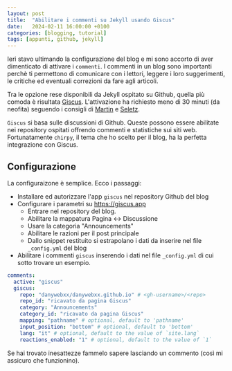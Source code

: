 ```yaml
---
layout: post
title:  "Abilitare i commenti su Jekyll usando Giscus"
date:   2024-02-11 16:00:00 +0100
categories: [blogging, tutorial]
tags: [appunti, github, jekyll] 
---
```

Ieri stavo ultimando la configurazione del blog e mi sono accorto di aver dimenticato di attivare i `commenti`.
I commenti in un blog sono importanti perchè ti permettono di comunicare con i lettori, leggere i loro suggerimenti, le critiche ed eventuali correzioni da fare agli articoli.

Tra le opzione rese disponibili da Jekyll ospitato su Github, quella più comoda è risultata [Giscus](https://giscus.app). L'attivazione ha richiesto meno di 30 minuti (da neofita) seguendo i consigli di [Martin](https://blog.martinp7r.com/posts/adding-giscus-comments-to-my-blog/) e [Seletz](https://seletz.github.io/posts/giscus-comments/).
                                                 
`Giscus` si basa sulle discussioni di Github. Queste possono essere abilitate nei repository ospitati offrendo commenti e statistiche sui siti web. 
Fortunatamente `chirpy`, il tema che ho scelto per il blog, ha la perfetta integrazione con Giscus.

## Configurazione

La configuraizone è semplice. Ecco i passaggi:

- Installare ed autorizzare l'app `giscus` nel repository Github del blog
- Configurare i parametri su <https://giscus.app>
  * Entrare nel repository del blog.
  * Abilitare la mappatura Pagina ↔️ Discussione
  * Usare la categoria "Announcements"
  * Abilitare le razioni per il post principale
  * Dallo snippet restituito si estrapolano i dati da inserire nel file `_config.yml` del blog
- Abilitare i commenti `giscus` inserendo i dati nel file `_config.yml` di cui sotto trovare un esempio.

```yaml
comments:
  active: "giscus"
  giscus:
    repo: "danywebxx/danywebxx.github.io" # <gh-username>/<repo>
    repo_id: "ricavato da pagina Giscus"
    category: "Announcements"
    category_id: "ricavato da pagina Giscus"
    mapping: "pathname" # optional, default to 'pathname'
    input_position: "bottom" # optional, default to 'bottom'
    lang: "it" # optional, default to the value of `site.lang`
    reactions_enabled: "1" # optional, default to the value of `1`
```
Se hai trovato inesattezze fammelo sapere lasciando un commento (così mi assicuro che funzionino).
